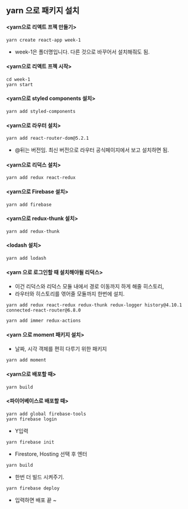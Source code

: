 ## yarn 으로 패키지 설치

#### <yarn으로 리액트 프젝 만들기>

```
yarn create react-app week-1
```
- week-1은 폴더명입니다. 다른 것으로 바꾸어서 설치해줘도 됨.

#### <yarn으로 리액트 프젝 시작>

```
cd week-1
yarn start
```

#### <yarn으로 styled components 설치>

```
yarn add styled-components
```

#### <yarn으로 라우터 설치>

```
yarn add react-router-dom@5.2.1
```
- @뒤는 버전임. 최신 버전으로 라우터 공식페이지에서 보고 설치하면 됨.


#### <yarn으로 리덕스 설치>

```
yarn add redux react-redux
```

#### <yarn으로  Firebase 설치>

```
yarn add firebase
```

#### <yarn으로  redux-thunk 설치>

```
yarn add redux-thunk
```

#### <lodash 설치>
```
yarn add lodash
```

#### <yarn 으로 로그인할 때 설치해야될 리덕스>
- 이건 리덕스와 리덕스 모듈 내에서 경로 이동까지 하게 해줄 히스토리, 
- 라우터와 히스토리를 엮어줄 모듈까지 한번에 설치.

```
yarn add redux react-redux redux-thunk redux-logger history@4.10.1 connected-react-router@6.8.0
```

```
yarn add immer redux-actions
```

#### <yarn 으로 moment 패키지 설치>
- 날짜, 시각 객체를 편히 다루기 위한 패키지

```
yarn add moment
```

#### <yarn으로  배포할 때>

```
yarn build
```

#### <파이어베이스로 배포할 때>

```
yarn add global firebase-tools
yarn firebase login
```
- Y입력 
```
yarn firebase init
```
- Firestore, Hosting 선택 후 엔터
```
yarn build
```
- 한번 더 빌드 시켜주기.
```
yarn firebase deploy
```
- 입력하면 배포 끝 ~